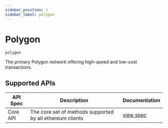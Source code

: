 ```yaml
---
sidebar_position: 1
sidebar_label: polygon
---
```


# Polygon

`polygon`

The primary Polygon network offering high-speed and low-cost transactions.

## Supported APIs

| API Spec | Description                                               | Documentation                  |
| -------- | --------------------------------------------------------- | ------------------------------ |
| Core API | The core set of methods supported by all ethereum clients | [view spec](../specs/core-api) |
